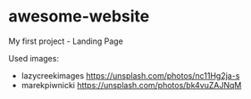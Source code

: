 # awesome-website
My first project - Landing Page

Used images:
- lazycreekimages https://unsplash.com/photos/nc11Hg2ja-s
- marekpiwnicki https://unsplash.com/photos/bk4vuZAJNqM
